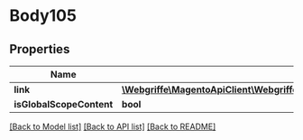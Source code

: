 # Body105

## Properties
Name | Type | Description | Notes
------------ | ------------- | ------------- | -------------
**link** | [**\Webgriffe\MagentoApiClient\Webgriffe\MagentoApiClient\Model\DownloadableDataLinkInterface**](DownloadableDataLinkInterface.md) |  | 
**isGlobalScopeContent** | **bool** |  | [optional] 

[[Back to Model list]](../README.md#documentation-for-models) [[Back to API list]](../README.md#documentation-for-api-endpoints) [[Back to README]](../README.md)



